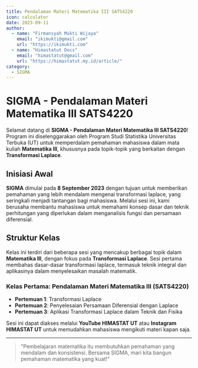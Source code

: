 ```yaml
--- 
title: Pendalaman Materi Matematika III SATS4220
icon: calculator
date: 2023-09-11
author:
  - name: "Firmansyah Mukti Wijaya"
    email: "ikimukti@gmail.com"
    url: "https://ikimukti.com"
  - name: "Himastatut Docs"
    email: "himastatut@gmail.com"
    url: "https://himastatut.my.id/article/"
category:
  - SIGMA
--- 
```


# SIGMA - Pendalaman Materi Matematika III SATS4220

Selamat datang di **SIGMA - Pendalaman Materi Matematika III SATS4220**! Program ini diselenggarakan oleh Program Studi Statistika Universitas Terbuka (UT) untuk memperdalam pemahaman mahasiswa dalam mata kuliah **Matematika III**, khususnya pada topik-topik yang berkaitan dengan **Transformasi Laplace**.

## Inisiasi Awal
**SIGMA** dimulai pada **8 September 2023** dengan tujuan untuk memberikan pemahaman yang lebih mendalam mengenai transformasi laplace, yang seringkali menjadi tantangan bagi mahasiswa. Melalui sesi ini, kami berusaha membantu mahasiswa untuk memahami konsep dasar dan teknik perhitungan yang diperlukan dalam menganalisis fungsi dan persamaan diferensial.

## Struktur Kelas
Kelas ini terdiri dari beberapa sesi yang mencakup berbagai topik dalam **Matematika III**, dengan fokus pada **Transformasi Laplace**. Sesi pertama membahas dasar-dasar transformasi laplace, termasuk teknik integral dan aplikasinya dalam menyelesaikan masalah matematik.

### Kelas Pertama: **Pendalaman Materi Matematika III (SATS4220)**

- **Pertemuan 1**: Transformasi Laplace
- **Pertemuan 2**: Penyelesaian Persamaan Diferensial dengan Laplace
- **Pertemuan 3**: Aplikasi Transformasi Laplace dalam Teknik dan Fisika

Sesi ini dapat diakses melalui **YouTube HIMASTAT UT** atau **Instagram HIMASTAT UT** untuk memudahkan mahasiswa mengikuti materi kapan saja.

--- 

> "Pembelajaran matematika itu membutuhkan pemahaman yang mendalam dan konsistensi. Bersama SIGMA, mari kita bangun pemahaman matematika yang kuat!"
